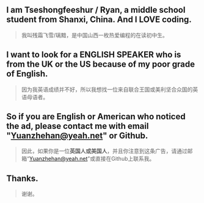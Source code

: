 ## I am Tseshongfeeshur / Ryan, a middle school student from Shanxi, China. And I LOVE coding.
> 我叫残霜飞雪/璃黯，是中国山西一枚热爱编程的在读初中生。
## I want to look for a ENGLISH SPEAKER who is from the UK or the US because of my poor grade of English.
> 因为我英语成绩并不好，所以我想找一位来自联合王国或美利坚合众国的英语母语者。
## So if you are English or American who noticed the ad, please contact me with email "Yuanzhehan@yeah.net" or Github.
> 因此，如果你是一位**英国人或美国人**，并且你注意到这条广告，请通过邮箱“Yuanzhehan@yeah.net”或直接在Github上联系我。
## Thanks.
> 谢谢。

